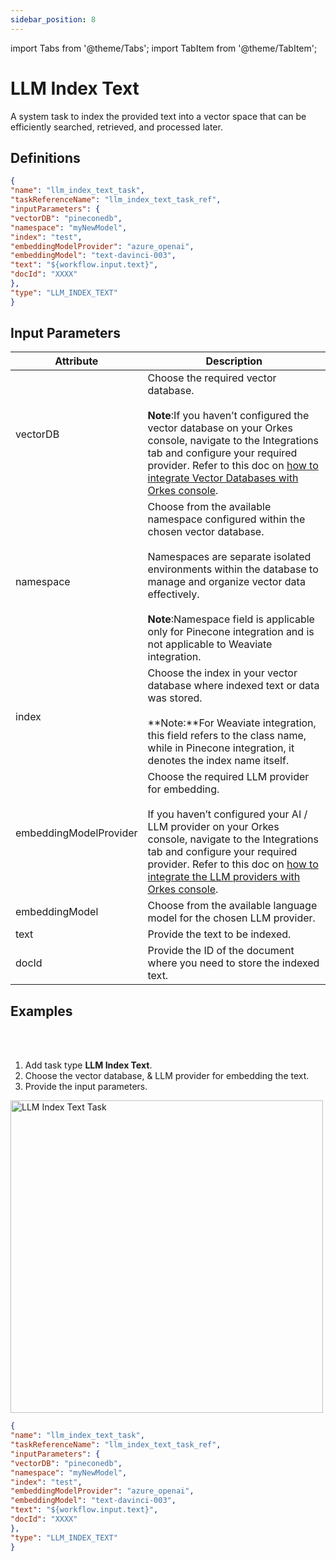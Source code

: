 ```yaml
---
sidebar_position: 8
---
```

import Tabs from '@theme/Tabs';
import TabItem from '@theme/TabItem';

# LLM Index Text

A system task to index the provided text into a vector space that can be efficiently searched, retrieved, and processed later.

## Definitions

```json
{
"name": "llm_index_text_task",
"taskReferenceName": "llm_index_text_task_ref",
"inputParameters": {
"vectorDB": "pineconedb",
"namespace": "myNewModel",
"index": "test",
"embeddingModelProvider": "azure_openai",
"embeddingModel": "text-davinci-003",
"text": "${workflow.input.text}",
"docId": "XXXX"
},
"type": "LLM_INDEX_TEXT"
}
```

## Input Parameters

| Attribute | Description |
| --------- | ----------- |
| vectorDB | Choose the required vector database.<br/><br/>**Note**:If you haven’t configured the vector database on your Orkes console, navigate to the Integrations tab and configure your required provider. Refer to this doc on [how to integrate Vector Databases with Orkes console](/content/category/integrations/vector-databases). |
| namespace | Choose from the available namespace configured within the chosen vector database.<br/><br/>Namespaces are separate isolated environments within the database to manage and organize vector data effectively.<br/><br/>**Note**:Namespace field is applicable only for Pinecone integration and is not applicable to Weaviate integration.|
| index | Choose the index in your vector database where indexed text or data was stored.<br/><br/> **Note:**For Weaviate integration, this field refers to the class name, while in Pinecone integration, it denotes the index name itself.|
| embeddingModelProvider | Choose the required LLM provider for embedding.<br/><br/>If you haven’t configured your AI / LLM provider on your Orkes console, navigate to the Integrations tab and configure your required provider. Refer to this doc on [how to integrate the LLM providers with Orkes console](/content/category/integrations/ai-llm).|
| embeddingModel | Choose from the available language model for the chosen LLM provider. |
| text | Provide the text to be indexed. |
| docId | Provide the ID of the document where you need to store the indexed text. |

## Examples

<Tabs>
<TabItem value="UI" label="UI" className="paddedContent">

<div className="row">
<div className="col col--4">

<br/>
<br/>

1. Add task type **LLM Index Text**.
2. Choose the vector database, & LLM provider for embedding the text.
3. Provide the input parameters.

</div>
<div className="col">
<div className="embed-loom-video">

<p><img src="/content/img/llm-index-text-ui-method.png" alt="LLM Index Text Task" width="500" height="auto"/></p>

</div>
</div>
</div>



</TabItem>
 <TabItem value="JSON" label="JSON">

```json
{
"name": "llm_index_text_task",
"taskReferenceName": "llm_index_text_task_ref",
"inputParameters": {
"vectorDB": "pineconedb",
"namespace": "myNewModel",
"index": "test",
"embeddingModelProvider": "azure_openai",
"embeddingModel": "text-davinci-003",
"text": "${workflow.input.text}",
"docId": "XXXX"
},
"type": "LLM_INDEX_TEXT"
}
```
</TabItem>
</Tabs>